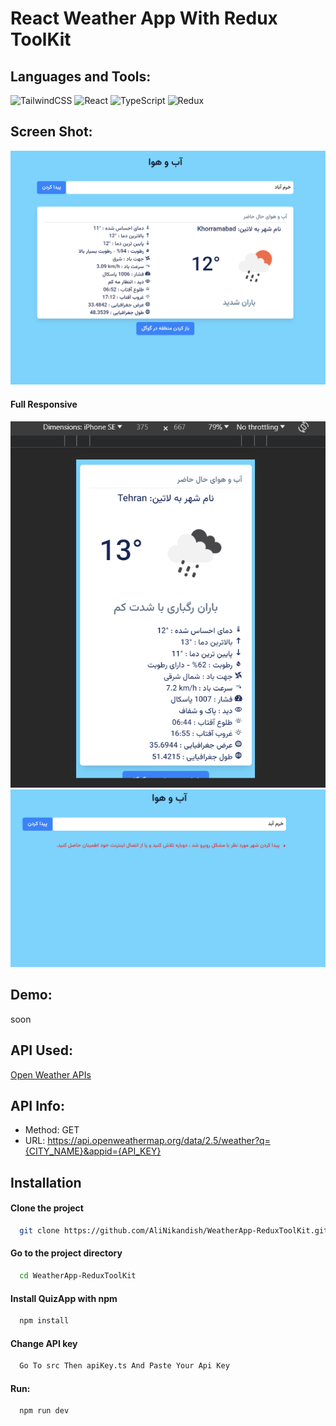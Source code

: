 # React Weather App With Redux ToolKit

## Languages and Tools:
![TailwindCSS](https://img.shields.io/badge/tailwindcss-%2338B2AC.svg?style=for-the-badge&logo=tailwind-css&logoColor=white)
![React](https://img.shields.io/badge/react-%2320232a.svg?style=for-the-badge&logo=react&logoColor=%2361DAFB)
![TypeScript](https://img.shields.io/badge/typescript-%23007ACC.svg?style=for-the-badge&logo=typescript&logoColor=white)
![Redux](https://img.shields.io/badge/redux-%23593d88.svg?style=for-the-badge&logo=redux&logoColor=white)

## Screen Shot:

<img src="https://raw.githubusercontent.com/AliNikandish/WeatherApp-ReduxToolKit/main/screen2.png"/> 

#### Full Responsive
<img src="https://raw.githubusercontent.com/AliNikandish/WeatherApp-ReduxToolKit/main/screen3.png"/>
<img src="https://raw.githubusercontent.com/AliNikandish/WeatherApp-ReduxToolKit/main/screen4.png"/>

## Demo:
soon

## API Used:
[Open Weather APIs](https://openweathermap.org/current)

## API Info:
- Method: GET
- URL: https://api.openweathermap.org/data/2.5/weather?q={CITY_NAME}&appid={API_KEY}


## Installation

#### Clone the project

```bash
  git clone https://github.com/AliNikandish/WeatherApp-ReduxToolKit.git
```

#### Go to the project directory

```bash
  cd WeatherApp-ReduxToolKit
```

#### Install QuizApp with npm

```bash
  npm install
```

#### Change API key

```bash
  Go To src Then apiKey.ts And Paste Your Api Key
```
#### Run:
```bash
  npm run dev
```
